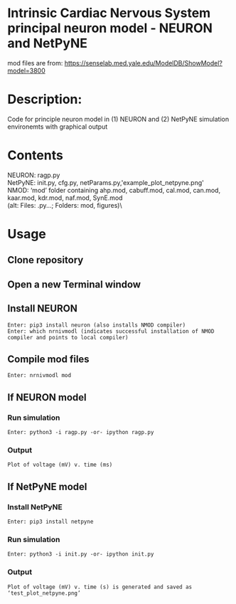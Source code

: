 # Intrinsic Cardiac Nervous System principal neuron model -  NEURON and NetPyNE

mod files are from:
https://senselab.med.yale.edu/ModelDB/ShowModel?model=3800

# Description: 
Code for principle neuron model in (1) NEURON and (2) NetPyNE simulation environemts with graphical output

# Contents
  NEURON: ragp.py\
  NetPyNE: init.py, cfg.py, netParams.py,'example_plot_netpyne.png'\
  NMOD: ‘mod’ folder containing ahp.mod, cabuff.mod, cal.mod, can.mod, kaar.mod, kdr.mod, naf.mod, SynE.mod\
 (alt: Files: .py...; Folders: mod, figures)\

# Usage
## Clone repository

## Open a new Terminal window

## Install NEURON
    Enter: pip3 install neuron (also installs NMOD compiler)
    Enter: which nrnivmodl (indicates successful installation of NMOD compiler and points to local compiler)

## Compile mod files 
    Enter: nrnivmodl mod
    
## If NEURON model
### Run simulation
    Enter: python3 -i ragp.py -or- ipython ragp.py
### Output
    Plot of voltage (mV) v. time (ms)
    
## If NetPyNE model
### Install NetPyNE
    Enter: pip3 install netpyne
### Run simulation
    Enter: python3 -i init.py -or- ipython init.py 
### Output
    Plot of voltage (mV) v. time (s) is generated and saved as ‘test_plot_netpyne.png’ 

